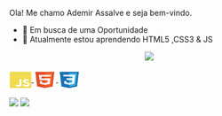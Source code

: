  Ola! Me chamo Ademir Assalve e seja bem-vindo.

- 🔭 Em busca de uma Oportunidade
- 🌱 Atualmente estou aprendendo HTML5 ,CSS3 & JS

<div align="center">
  <a href="https://github.com/AdemirAssalve">
  <img height="180em" src="https://github-readme-stats.vercel.app/api?username=AdemirAssalve&show_icons=true&theme=aura&include_all_commits=true&count_private=true"/>
  
</div>
<div style="display: inline_block"><br>
  <img align="center" alt="Rafa-Js" height="30" width="40" src="https://raw.githubusercontent.com/devicons/devicon/master/icons/javascript/javascript-plain.svg">
  <img align="center" alt="Rafa-HTML" height="30" width="40" src="https://raw.githubusercontent.com/devicons/devicon/master/icons/html5/html5-original.svg">
  <img align="center" alt="Rafa-CSS" height="30" width="40" src="https://raw.githubusercontent.com/devicons/devicon/master/icons/css3/css3-original.svg">
</div>
  
  <div><br><a href="https://www.linkedin.com/in/ademir-assalve/" target="_blank"><img src="https://img.shields.io/badge/-LinkedIn-%230077B5?style=for-the-badge&logo=linkedin&logoColor=white" target="_blank"></a> 
 <a href="https://instagram.com/assalveademir" target="_blank"><img src="https://img.shields.io/badge/-Instagram-%23E4405F?style=for-the-badge&logo=instagram&logoColor=white" target="_blank"</a></div>
